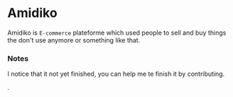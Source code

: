 # Amidiko 
Amidiko is `E-commerce` plateforme which used people to sell and buy things the don't use anymore or something like that.

### Notes
I notice that it not yet finished, you can help me te finish it by contributing.



.
